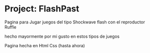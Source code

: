 # Project: FlashPast

Pagina para Jugar juegos del tipo Shockwave flash con el reproductor Ruffle

hecho mayormente por mi gusto en estos tipos de juegos

Pagina hecha en 
Html
Css
(hasta ahora)
